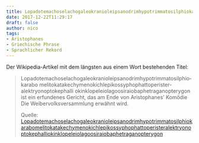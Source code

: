 ```yaml
---
title: Lopadotemachoselachogaleokranioleipsanodrimhypotrimmatosilphiokarabomelitokatakechymenokichlepikossyphophattoperisteralektryonoptokephalliokinklopeleiolagoosiraiobaphetraganopterygon
date: 2017-12-22T11:29:17
draft: false
author: nico
tags:
- Aristophanes
- Griechische Phrase
- Sprachlicher Rekord
---
```


Der Wikipedia-Artikel mit dem längsten aus einem Wort bestehenden Titel:

> Lopado­temacho­selacho­galeo­kranio­leipsano­drim­hypotrimmato­silphio­karabo­
> melito­katakechymeno­kichlepi­kossypho­phatto­perister­alektryon­opto­kephalli
> o­kinklo­peleio­lagoo­siraio­baphe­tragano­pterygon ist ein erfundenes
> Gericht, das am Ende von Aristophanes’ Komödie Die Weibervolksversammlung
> erwähnt wird.
>
> Quelle: [Lopadotemachoselachogaleokranioleipsanodrimhypotrimmatosilphiokarabomelitokatakechymenokichlepikossyphophattoperisteralektryonoptokephalliokinklopeleiolagoosiraiobaphetraganopterygon](https://de.wikipedia.org/wiki/Lopadotemachoselachogaleokranioleipsanodrimhypotrimmatosilphiokarabomelitokatakechymenokichlepikossyphophattoperisteralektryonoptokephalliokinklopeleiolagoosiraiobaphetraganopterygon)
